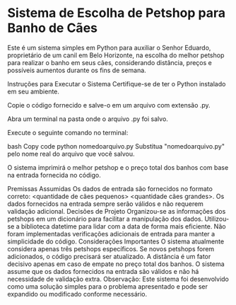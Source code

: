 # Sistema de Escolha de Petshop para Banho de Cães
Este é um sistema simples em Python para auxiliar o Senhor Eduardo, proprietário de um canil em Belo Horizonte, na escolha do melhor petshop para realizar o banho em seus cães, considerando distância, preços e possíveis aumentos durante os fins de semana.

Instruções para Executar o Sistema
Certifique-se de ter o Python instalado em seu ambiente.

Copie o código fornecido e salve-o em um arquivo com extensão .py.

Abra um terminal na pasta onde o arquivo .py foi salvo.

Execute o seguinte comando no terminal:

bash
Copy code
python nomedoarquivo.py
Substitua "nomedoarquivo.py" pelo nome real do arquivo que você salvou.

O sistema imprimirá o melhor petshop e o preço total dos banhos com base na entrada fornecida no código.

Premissas Assumidas
Os dados de entrada são fornecidos no formato correto: <data> <quantidade de cães pequenos> <quantidade cães grandes>.
Os dados fornecidos na entrada sempre serão válidos e não requerem validação adicional.
Decisões de Projeto
Organizou-se as informações dos petshops em um dicionário para facilitar a manipulação dos dados.
Utilizou-se a biblioteca datetime para lidar com a data de forma mais eficiente.
Não foram implementadas verificações adicionais de entrada para manter a simplicidade do código.
Considerações Importantes
O sistema atualmente considera apenas três petshops específicos. Se novos petshops forem adicionados, o código precisará ser atualizado.
A distância é um fator decisivo apenas em caso de empate no preço total dos banhos.
O sistema assume que os dados fornecidos na entrada são válidos e não há necessidade de validação extra.
Observação: Este sistema foi desenvolvido como uma solução simples para o problema apresentado e pode ser expandido ou modificado conforme necessário.
